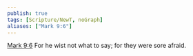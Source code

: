 ```yaml
---
publish: true
tags: [Scripture/NewT, noGraph]
aliases: ["Mark 9:6"]
---
```

[Mark 9:6](https://churchofjesuschrist.org/study/scriptures/nt/mark/9?lang=eng&id=p6#p6) For he wist not what to say; for they were sore afraid.
